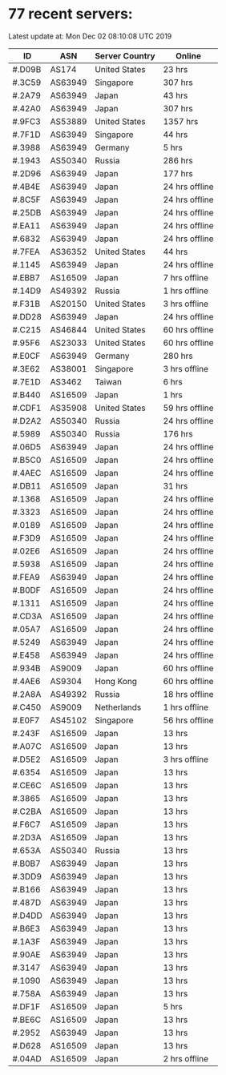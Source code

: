 # 77 recent servers:

Latest update at: Mon Dec 02 08:10:08 UTC 2019

| ID | ASN | Server Country | Online |
| -- | --- | -------------- | ------ |
| #.D09B | AS174 | United States | 23 hrs |
| #.3C59 | AS63949 | Singapore | 307 hrs |
| #.2A79 | AS63949 | Japan | 43 hrs |
| #.42A0 | AS63949 | Japan | 307 hrs |
| #.9FC3 | AS53889 | United States | 1357 hrs |
| #.7F1D | AS63949 | Singapore | 44 hrs |
| #.3988 | AS63949 | Germany | 5 hrs |
| #.1943 | AS50340 | Russia | 286 hrs |
| #.2D96 | AS63949 | Japan | 177 hrs |
| #.4B4E | AS63949 | Japan | 24 hrs offline |
| #.8C5F | AS63949 | Japan | 24 hrs offline |
| #.25DB | AS63949 | Japan | 24 hrs offline |
| #.EA11 | AS63949 | Japan | 24 hrs offline |
| #.6832 | AS63949 | Japan | 24 hrs offline |
| #.7FEA | AS36352 | United States | 44 hrs |
| #.1145 | AS63949 | Japan | 24 hrs offline |
| #.EBB7 | AS16509 | Japan | 7 hrs offline |
| #.14D9 | AS49392 | Russia | 1 hrs offline |
| #.F31B | AS20150 | United States | 3 hrs offline |
| #.DD28 | AS63949 | Japan | 24 hrs offline |
| #.C215 | AS46844 | United States | 60 hrs offline |
| #.95F6 | AS23033 | United States | 60 hrs offline |
| #.E0CF | AS63949 | Germany | 280 hrs |
| #.3E62 | AS38001 | Singapore | 3 hrs offline |
| #.7E1D | AS3462 | Taiwan | 6 hrs |
| #.B440 | AS16509 | Japan | 1 hrs |
| #.CDF1 | AS35908 | United States | 59 hrs offline |
| #.D2A2 | AS50340 | Russia | 24 hrs offline |
| #.5989 | AS50340 | Russia | 176 hrs |
| #.06D5 | AS63949 | Japan | 24 hrs offline |
| #.B5C0 | AS16509 | Japan | 24 hrs offline |
| #.4AEC | AS16509 | Japan | 24 hrs offline |
| #.DB11 | AS16509 | Japan | 31 hrs |
| #.1368 | AS16509 | Japan | 24 hrs offline |
| #.3323 | AS16509 | Japan | 24 hrs offline |
| #.0189 | AS16509 | Japan | 24 hrs offline |
| #.F3D9 | AS16509 | Japan | 24 hrs offline |
| #.02E6 | AS16509 | Japan | 24 hrs offline |
| #.5938 | AS16509 | Japan | 24 hrs offline |
| #.FEA9 | AS63949 | Japan | 24 hrs offline |
| #.B0DF | AS16509 | Japan | 24 hrs offline |
| #.1311 | AS16509 | Japan | 24 hrs offline |
| #.CD3A | AS16509 | Japan | 24 hrs offline |
| #.05A7 | AS16509 | Japan | 24 hrs offline |
| #.5249 | AS63949 | Japan | 24 hrs offline |
| #.E458 | AS63949 | Japan | 24 hrs offline |
| #.934B | AS9009 | Japan | 60 hrs offline |
| #.4AE6 | AS9304 | Hong Kong | 60 hrs offline |
| #.2A8A | AS49392 | Russia | 18 hrs offline |
| #.C450 | AS9009 | Netherlands | 1 hrs offline |
| #.E0F7 | AS45102 | Singapore | 56 hrs offline |
| #.243F | AS16509 | Japan | 13 hrs |
| #.A07C | AS16509 | Japan | 13 hrs |
| #.D5E2 | AS16509 | Japan | 3 hrs offline |
| #.6354 | AS16509 | Japan | 13 hrs |
| #.CE6C | AS16509 | Japan | 13 hrs |
| #.3865 | AS16509 | Japan | 13 hrs |
| #.C2BA | AS16509 | Japan | 13 hrs |
| #.F6C7 | AS16509 | Japan | 13 hrs |
| #.2D3A | AS16509 | Japan | 13 hrs |
| #.653A | AS50340 | Russia | 13 hrs |
| #.B0B7 | AS63949 | Japan | 13 hrs |
| #.3DD9 | AS63949 | Japan | 13 hrs |
| #.B166 | AS63949 | Japan | 13 hrs |
| #.487D | AS63949 | Japan | 13 hrs |
| #.D4DD | AS63949 | Japan | 13 hrs |
| #.B6E3 | AS63949 | Japan | 13 hrs |
| #.1A3F | AS63949 | Japan | 13 hrs |
| #.90AE | AS63949 | Japan | 13 hrs |
| #.3147 | AS63949 | Japan | 13 hrs |
| #.1090 | AS63949 | Japan | 13 hrs |
| #.758A | AS63949 | Japan | 13 hrs |
| #.DF1F | AS16509 | Japan | 5 hrs |
| #.BE6C | AS16509 | Japan | 13 hrs |
| #.2952 | AS63949 | Japan | 13 hrs |
| #.D628 | AS16509 | Japan | 13 hrs |
| #.04AD | AS16509 | Japan | 2 hrs offline |

